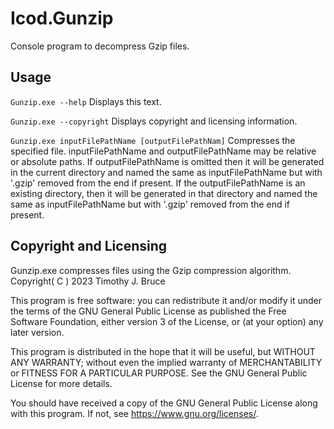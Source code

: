 # Icod.Gunzip
Console program to decompress Gzip files.

## Usage
`Gunzip.exe --help`
Displays this text.

`Gunzip.exe --copyright`
Displays copyright and licensing information.

`Gunzip.exe inputFilePathName [outputFilePathNam]`
Compresses the specified file.
inputFilePathName and outputFilePathName may be relative or absolute paths.
If outputFilePathName is omitted then it will be generated in the current directory and named the same as inputFilePathName but with '.gzip' removed from the end if present.
If the outputFilePathName is an existing directory, then it will be generated in that directory and named the same as inputFilePathName but with '.gzip' removed from the end if present.

## Copyright and Licensing
Gunzip.exe compresses files using the Gzip compression algorithm.
Copyright( C ) 2023 Timothy J. Bruce

This program is free software: you can redistribute it and/or modify
it under the terms of the GNU General Public License as published 
the Free Software Foundation, either version 3 of the License, or
(at your option) any later version.

This program is distributed in the hope that it will be useful,
but WITHOUT ANY WARRANTY; without even the implied warranty of
MERCHANTABILITY or FITNESS FOR A PARTICULAR PURPOSE.  See the
GNU General Public License for more details.

You should have received a copy of the GNU General Public License
along with this program.  If not, see <https://www.gnu.org/licenses/>.

